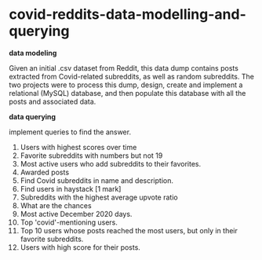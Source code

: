 # covid-reddits-data-modelling-and-querying

**data modeling**
<p>
Given an initial .csv dataset from Reddit, this data dump contains posts extracted from Covid-related subreddits, as well as random subreddits.
The two projects were to process this dump, design, create and implement a relational (MySQL) database, and then populate this database with all the posts and associated data.
</p>


**data querying**
<p>implement queries to find the answer.</p>
<ol>
  <li>Users with highest scores over time</li>
  <li>Favorite subreddits with numbers but not 19</li>
  <li>Most active users who add subreddits to their favorites.</li>
  <li>Awarded posts</li>
  <li>Find Covid subreddits in name and description.</li>
  <li>Find users in haystack [1 mark]</li>
  <li>Subreddits with the highest average upvote ratio</li>
  <li>What are the chances</li>
  <li>Most active December 2020 days.</li>
  <li>Top 'covid'-mentioning users.</li>
  <li>Top 10 users whose posts reached the most users, but only in their favorite subreddits.</li>
  <li>Users with high score for their posts.</li>
</ol>
